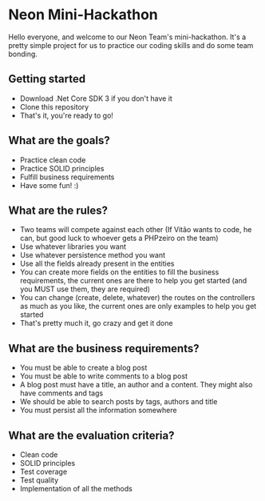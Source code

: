 # Neon Mini-Hackathon
Hello everyone, and welcome to our Neon Team's mini-hackathon. It's a pretty simple project for us to practice our coding skills and do some team bonding.

## Getting started
* Download .Net Core SDK 3 if you don't have it
* Clone this repository
* That's it, you're ready to go!

## What are the goals?
* Practice clean code
* Practice SOLID principles
* Fulfill business requirements
* Have some fun! :)

## What are the rules?
* Two teams will compete against each other (If Vitão wants to code, he can, but good luck to whoever gets a PHPzeiro on the team)
* Use whatever libraries you want
* Use whatever persistence method you want
* Use all the fields already present in the entities
* You can create more fields on the entities to fill the business requirements, the current ones are there to help you get started (and you MUST use them, they are required)
* You can change (create, delete, whatever) the routes on the controllers as much as you like, the current ones are only examples to help you get started
* That's pretty much it, go crazy and get it done

## What are the business requirements?
* You must be able to create a blog post
* You must be able to write comments to a blog post
* A blog post must have a title, an author and a content. They might also have comments and tags
* We should be able to search posts by tags, authors and title
* You must persist all the information somewhere

## What are the evaluation criteria?
* Clean code
* SOLID principles
* Test coverage
* Test quality
* Implementation of all the methods
